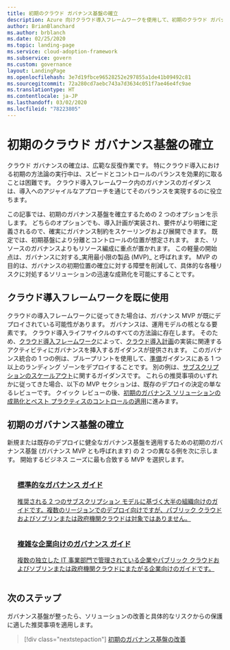 ```yaml
---
title: 初期のクラウド ガバナンス基盤の確立
description: Azure 向けクラウド導入フレームワークを使用して、初期のクラウド ガバナンス基盤を確立してクラウド ガバナンスを開始します。
author: BrianBlanchard
ms.author: brblanch
ms.date: 02/25/2020
ms.topic: landing-page
ms.service: cloud-adoption-framework
ms.subservice: govern
ms.custom: governance
layout: LandingPage
ms.openlocfilehash: 3e7d19fbce96528252e297855a1de41b09492c81
ms.sourcegitcommit: 72a280cd7aebc743a7d3634c051f7ae46e4fc9ae
ms.translationtype: HT
ms.contentlocale: ja-JP
ms.lasthandoff: 03/02/2020
ms.locfileid: "78223805"
---
```

# <a name="establish-an-initial-cloud-governance-foundation"></a>初期のクラウド ガバナンス基盤の確立

クラウド ガバナンスの確立は、広範な反復作業です。 特にクラウド導入における初期の方法論の実行中は、スピードとコントロールのバランスを効果的に取ることは困難です。 クラウド導入フレームワーク内のガバナンスのガイダンスは、導入へのアジャイルなアプローチを通じてそのバランスを実現するのに役立ちます。

この記事では、初期のガバナンス基盤を確立するための 2 つのオプションを示します。 どちらのオプションでも、導入計画が実装され、要件がより明確に定義されるので、確実にガバナンス制約をスケーリングおよび展開できます。 既定では、初期基盤により分離とコントロールの位置が想定されます。 また、リソースのガバナンスよりもリソース編成に重点が置かれます。 この軽量の開始点は、ガバナンスに対する_実用最小限の製品 (MVP)_ と呼ばれます。 MVP の目的は、ガバナンスの初期位置の確立に対する障壁を削減して、具体的な各種リスクに対処するソリューションの迅速な成熟化を可能にすることです。

## <a name="already-using-the-cloud-adoption-framework"></a>クラウド導入フレームワークを既に使用

クラウドの導入フレームワークに従ってきた場合は、ガバナンス MVP が既にデプロイされている可能性があります。 ガバナンスは、運用モデルの核となる要素です。 クラウド導入ライフサイクルのすべての方法論に存在します。 そのため、[クラウド導入フレームワーク](../index.md)によって、[クラウド導入計画](../plan/index.md)の実装に関連するアクティビティにガバナンスを挿入するガイダンスが提供されます。 このガバナンス統合の 1 つの例は、ブループリントを使用して、[準備](../ready/index.md)ガイダンスにある 1 つ以上のランディング ゾーンをデプロイすることです。 別の例は、[サブスクリプションのスケールアウト](../ready/azure-best-practices/scaling-subscriptions.md)に関するガイダンスです。 これらの推奨事項のいずれかに従ってきた場合、以下の MVP セクションは、既存のデプロイの決定の単なるレビューです。 クイック レビューの後、[初期のガバナンス ソリューションの成熟化とベスト プラクティスのコントロールの適用](./foundation-improvements.md)に進みます。

## <a name="establish-an-initial-governance-foundation"></a>初期のガバナンス基盤の確立

新規または既存のデプロイに健全なガバナンス基盤を適用するための初期のガバナンス基盤 (ガバナンス MVP とも呼ばれます) の 2 つの異なる例を次に示します。 開始するビジネス ニーズに最も合致する MVP を選択します。

<!-- markdownlint-disable MD033 -->

<ul class="panelContent cardsZ">
<li style="display: flex; flex-direction: column;">
    <a href="./guides/standard/index.md" style="display: flex; flex-direction: column; flex: 1 0 auto;">
        <div class="cardSize" style="flex: 1 0 auto; display: flex;">
            <div class="cardPadding" style="display: flex;">
                <div class="card">
                    <div class="cardText">
                        <h3>標準的なガバナンス ガイド</h3>
                        <p>推奨される 2 つのサブスクリプション モデルに基づく大半の組織向けのガイドです。複数のリージョンでのデプロイ向けですが、パブリック クラウドおよびソブリンまたは政府機関クラウドは対象ではありません。</p>
                    </div>
                </div>
            </div>
        </div>
    </a>
</li>
<li style="display: flex; flex-direction: column;">
    <a href="./guides/complex/index.md" style="display: flex; flex-direction: column; flex: 1 0 auto;">
        <div class="cardSize" style="flex: 1 0 auto; display: flex;">
            <div class="cardPadding" style="display: flex;">
                <div class="card">
                    <div class="cardText">
                        <h3>複雑な企業向けのガバナンス ガイド</h3>
                        <p>複数の独立した IT 事業部門で管理されている企業やパブリック クラウドおよびソブリンまたは政府機関クラウドにまたがる企業向けのガイドです。</p>
                    </div>
                </div>
            </div>
        </div>
    </a>
</li>
</ul>
<!-- markdownlint-enable MD033 -->

## <a name="next-steps"></a>次のステップ

ガバナンス基盤が整ったら、ソリューションの改善と具体的なリスクからの保護に適した推奨事項を適用します。

> [!div class="nextstepaction"]
> [初期のガバナンス基盤の改善](./foundation-improvements.md)
